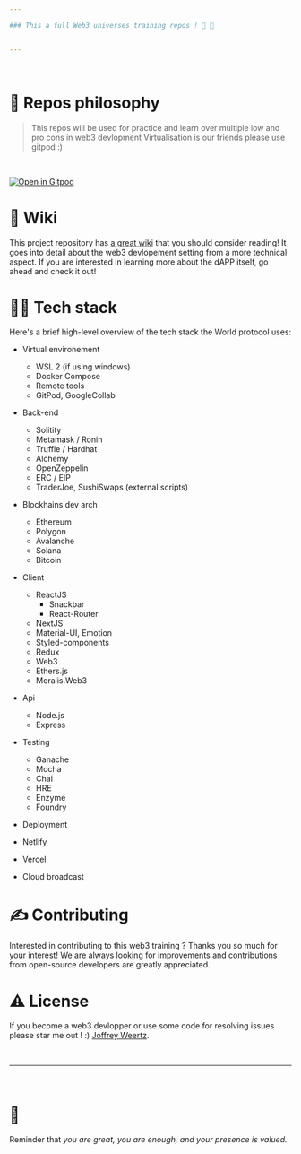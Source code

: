 ```yaml
---

### This a full Web3 universes training repos ! 🥳 🚀


---
```


<br />


# 🧐 Repos philosophy

> This repos will be used for practice and learn over multiple low and pro cons in web3 devlopment 
> Virtualisation is our friends please use gitpod :) 
<br />

[![Open in Gitpod](https://gitpod.io/button/open-in-gitpod.svg)](https://gitpod.io/#https://github.com/jSUNSH1NEw/Web3-course)

# 📒 Wiki

This project repository has [a great wiki](https://doc.clickup.com/4775737/d/h/4hqtt-4541/beef3073f375694) that you should consider reading! It goes into detail about the web3 devlopement setting from a more technical aspect. If you are interested in learning more about the dAPP itself, go ahead and check it out!

# 👨‍💻 Tech stack

Here's a brief high-level overview of the tech stack the World protocol uses:


- Virtual environement
  - WSL 2 (if using windows)
  - Docker Compose
  - Remote tools
  - GitPod, GoogleCollab


- Back-end
  - Solitity
  - Metamask / Ronin
  - Truffle  / Hardhat
  - Alchemy
  - OpenZeppelin 
  - ERC / EIP
  - TraderJoe, SushiSwaps (external scripts)

- Blockhains dev arch
  - Ethereum
  - Polygon
  - Avalanche
  - Solana
  - Bitcoin  

- Client
  - ReactJS
    - Snackbar
    - React-Router 
  - NextJS
  - Material-UI, Emotion
  - Styled-components
  - Redux
  - Web3
  - Ethers.js
  - Moralis.Web3

- Api
  - Node.js
  - Express

- Testing 
  - Ganache
  - Mocha
  - Chai
  - HRE
  - Enzyme
  - Foundry

- Deployment
 - Netlify
 - Vercel
 - Cloud broadcast 


# ✍️ Contributing

Interested in contributing to this web3 training ? Thanks you so much for your interest! We are always looking for improvements  and contributions from open-source developers are greatly appreciated.


# ⚠️ License

If you become a web3 devlopper or use some code for resolving issues please star me out ! :) [Joffrey Weertz](https://github.com/jSUNSH1NEw).

<br />

---

<br />

# 💛

Reminder that *you are great, you are enough, and your presence is valued.* 